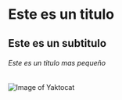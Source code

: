 # Este es un titulo
## Este es un subtitulo
###### Este es un titulo mas pequeño
![Image of Yaktocat](https://octodex.github.com/images/yaktocat.png)
